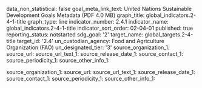 data_non_statistical: false
goal_meta_link_text: United Nations Sustainable Development Goals Metadata (PDF 4.0
  MB)
graph_title: global_indicators.2-4-1-title
graph_type: line
indicator_number: 2.4.1
indicator_name: global_indicators.2-4-1-title
indicator_sort_order: 02-04-01
published: true
reporting_status: notstarted
sdg_goal: '2'
target_name: global_targets.2-4-title
target_id: '2.4'
un_custodian_agency: Food and Agriculture Organization (FAO)
un_designated_tier: '3'
source_organization_1: 
source_url: 
source_url_text_1: 
source_release_date_1: 
source_contact_1: 
source_periodicity_1: 
source_other_info_1: 

source_organization_1: 
source_url: 
source_url_text_1: 
source_release_date_1: 
source_contact_1: 
source_periodicity_1: 
source_other_info_1: 
